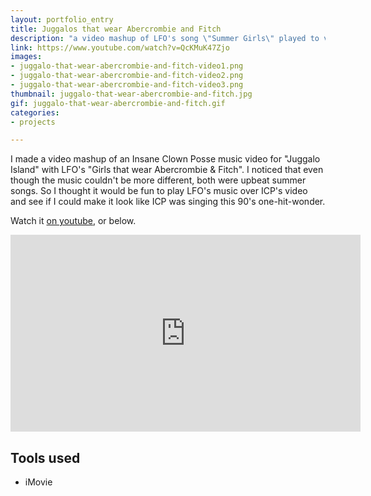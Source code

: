 ```yaml
---
layout: portfolio_entry
title: Juggalos that wear Abercrombie and Fitch
description: "a video mashup of LFO's song \"Summer Girls\" played to video from ICP's song \"Juggalo Island\""
link: https://www.youtube.com/watch?v=QcKMuK47Zjo
images:
- juggalo-that-wear-abercrombie-and-fitch-video1.png
- juggalo-that-wear-abercrombie-and-fitch-video2.png
- juggalo-that-wear-abercrombie-and-fitch-video3.png
thumbnail: juggalo-that-wear-abercrombie-and-fitch.jpg
gif: juggalo-that-wear-abercrombie-and-fitch.gif
categories:
- projects

---
```


I made a video mashup of an Insane Clown Posse music video for "Juggalo Island" with LFO's "Girls that wear Abercrombie & Fitch". I noticed that even though the music couldn't be more different, both were upbeat summer songs. So I thought it would be fun to play LFO's music over ICP's video and see if I could make it look like ICP was singing this 90's one-hit-wonder.

Watch it [on youtube](https://www.youtube.com/watch?v=QcKMuK47Zjo), or below.


<iframe width="560" height="315" src="https://www.youtube.com/embed/QcKMuK47Zjo" frameborder="0" allowfullscreen></iframe>

## Tools used
 * iMovie

